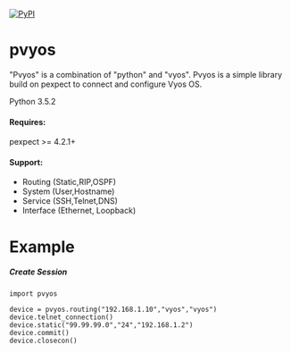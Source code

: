 [![PyPI](https://img.shields.io/badge/pypi-v0.0.1-blue.svg)](https://pypi.python.org/pypi/pvyos/0.0.1)

# pvyos
"Pvyos" is a combination of "python" and "vyos". Pvyos is a simple library build on pexpect to connect and configure Vyos OS.

Python 3.5.2

#### Requires:
pexpect >= 4.2.1+

#### Support:
- Routing (Static,RIP,OSPF)
- System (User,Hostname)
- Service (SSH,Telnet,DNS)
- Interface (Ethernet, Loopback)

# Example

##### Create Session
```
import pvyos

device = pvyos.routing("192.168.1.10","vyos","vyos")
device.telnet_connection()
device.static("99.99.99.0","24","192.168.1.2")
device.commit()
device.closecon()
```
